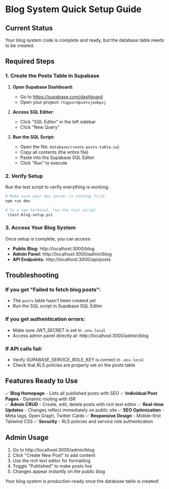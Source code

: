 # Blog System Quick Setup Guide

## Current Status
Your blog system code is complete and ready, but the database table needs to be created.

## Required Steps

### 1. Create the Posts Table in Supabase

1. **Open Supabase Dashboard:**
   - Go to https://supabase.com/dashboard
   - Open your project: `rtqgxxrdpvetsjeobpxj`

2. **Access SQL Editor:**
   - Click "SQL Editor" in the left sidebar
   - Click "New Query"

3. **Run the SQL Script:**
   - Open the file: `database/create-posts-table.sql`
   - Copy all contents (the entire file)
   - Paste into the Supabase SQL Editor
   - Click "Run" to execute

### 2. Verify Setup

Run the test script to verify everything is working:

```powershell
# Make sure your dev server is running first
npm run dev

# In a new terminal, run the test script
.\test-blog-setup.ps1
```

### 3. Access Your Blog System

Once setup is complete, you can access:

- **Public Blog:** http://localhost:3000/blog
- **Admin Panel:** http://localhost:3000/admin/blog
- **API Endpoints:** http://localhost:3000/api/posts

## Troubleshooting

### If you get "Failed to fetch blog posts":
- The `posts` table hasn't been created yet
- Run the SQL script in Supabase SQL Editor

### If you get authentication errors:
- Make sure JWT_SECRET is set in `.env.local`
- Access admin panel directly at: http://localhost:3000/admin/blog

### If API calls fail:
- Verify SUPABASE_SERVICE_ROLE_KEY is correct in `.env.local`
- Check that RLS policies are properly set on the posts table

## Features Ready to Use

✅ **Blog Homepage** - Lists all published posts with SEO
✅ **Individual Post Pages** - Dynamic routing with ISR  
✅ **Admin CRUD** - Create, edit, delete posts with rich text editor
✅ **Real-time Updates** - Changes reflect immediately on public site
✅ **SEO Optimization** - Meta tags, Open Graph, Twitter Cards
✅ **Responsive Design** - Mobile-first Tailwind CSS
✅ **Security** - RLS policies and service role authentication

## Admin Usage

1. Go to http://localhost:3000/admin/blog
2. Click "Create New Post" to add content
3. Use the rich text editor for formatting
4. Toggle "Published" to make posts live
5. Changes appear instantly on the public blog

Your blog system is production-ready once the database table is created!
